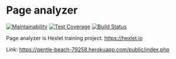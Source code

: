 # Page analyzer
[![Maintainability](https://api.codeclimate.com/v1/badges/599d39d57080be6db415/maintainability)](https://codeclimate.com/github/andreiyastrzhembski/project-lvl3-s410/maintainability)
[![Test Coverage](https://api.codeclimate.com/v1/badges/599d39d57080be6db415/test_coverage)](https://codeclimate.com/github/andreiyastrzhembski/project-lvl3-s410/test_coverage)
[![Build Status](https://travis-ci.org/andreiyastrzhembski/project-lvl3-s410.svg?branch=master)](https://travis-ci.org/andreiyastrzhembski/project-lvl3-s410)

Page analyzer is Hexlet training project.
https://hexlet.io

Link: https://gentle-beach-79258.herokuapp.com/public/index.php